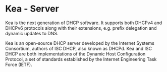 # Kea - Server

Kea is the next generation of DHCP software. It supports both DHCPv4 and DHCPv6 protocols along with their extensions, e.g. prefix delegation and dynamic updates to DNS.

Kea is an open-source DHCP server developed by the Internet Systems Consortium, authors of ISC DHCP, also known as DHCPd. Kea and ISC DHCP are both implementations of the Dynamic Host Configuration Protocol, a set of standards established by the Internet Engineering Task Force (IETF).
